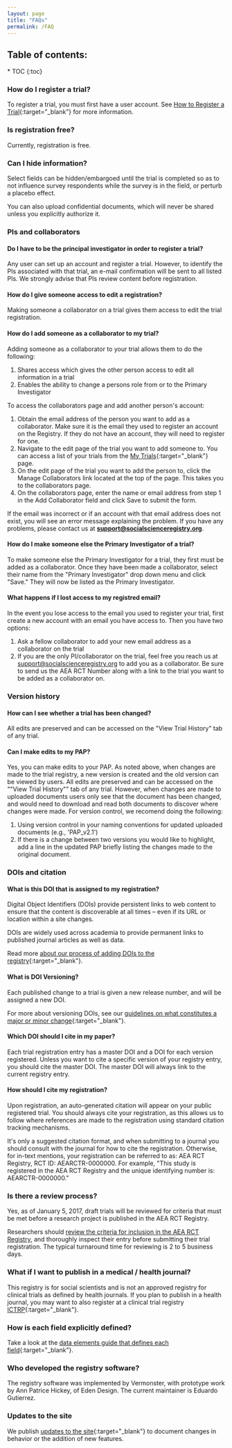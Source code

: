 ```yaml
---
layout: page
title: "FAQs"
permalink: /FAQ
---
```


<h2>Table of contents:</h2>
* TOC
{:toc}

### How do I register a trial?

To register a trial, you must first have a user account. See [How to Register a Trial](https://www.socialscienceregistry.org/site/instructions){:target="_blank"} for more information.

### Is registration free?
Currently, registration is free.

### Can I hide information?
Select fields can be hidden/embargoed until the trial is completed so as to not influence survey respondents while the survey is in the field, or perturb a placebo effect.

You can also upload confidential documents, which will never be shared unless you explicitly authorize it.

### PIs and collaborators 
#### Do I have to be the principal investigator in order to register a trial?
Any user can set up an account and register a trial. However, to identify the PIs associated with that trial, an e-mail confirmation will be sent to all listed PIs. We strongly advise that PIs review content before registration.

#### How do I give someone access to edit a registration?
Making someone a collaborator on a trial gives them access to edit the trial registration. 

#### How do I add someone as a collaborator to my trial?

Adding someone as a collaborator to your trial allows them to do the following:
1. Shares access which gives the other person access to edit all information in a trial
2. Enables the ability to change a persons role from or to the Primary Investigator

To access the collaborators page and add another person's account:

1. Obtain the email address of the person you want to add as a collaborator. Make sure it is the email they used to register an account on the Registry. If they do not have an account, they will need to register for one.
2. Navigate to the edit page of the trial you want to add someone to. You can access a list of your trials from the [My Trials](https://www.socialscienceregistry.org/trials){:target="_blank"} page.
3. On the edit page of the trial you want to add the person to, click the Manage Collaborators link located at the top of the page. This takes you to the collaborators page.
4. On the collaborators page, enter the name or email address from step 1 in the Add Collaborator field and click Save to submit the form.

If the email was incorrect or if an account with that email address does not exist, you will see an error message explaining the problem. If you have any problems, please contact us at **support@socialscienceregistry.org**.

#### How do I make someone else the Primary Investigator of a trial?
To make someone else the Primary Investigator for a trial, they first must be added as a collaborator. Once they have been made a collaborator, select their name from the "Primary Investigator" drop down menu and click "Save." They will now be listed as the Primary Investigator.

#### What happens if I lost access to my registred email?
In the event you lose access to the email you used to register your trial, first create a new account with an email you have access to. Then you have two options:

1. Ask a fellow collaborator to add your new email address as a collaborator on the trial
2. If you are the only PI/collaborator on the trial, feel free you reach us at support@socialscienceregistry.org to add you as a collaborator. Be sure to send us the AEA RCT Number along with a link to the trial you want to be added as a collaborator on.

### Version history
#### How can I see whether a trial has been changed?
All edits are preserved and can be accessed on the "View Trial History" tab of any trial.

#### Can I make edits to my PAP?
Yes, you can make edits to your PAP. As noted above, when changes are made to the trial registry, a new version is created and the old version can be viewed by users. All edits are preserved and can be accessed on the ""View Trial History"" tab of any trial. However, when changes are made to uploaded documents users only see that the document has been changed, and would need to download and read both documents to discover where changes were made. For version control, we recomend doing the following:

1. Using version control in your naming conventions for updated uploaded documents (e.g., 'PAP_v2.1')
2. If there is a change between two versions you would like to highlight, add a line in the updated PAP briefly listing the changes made to the original document.

### DOIs and citation
#### What is this DOI that is assigned to my registration?
Digital Object Identifiers (DOIs) provide persistent links to web content to ensure that the content is discoverable at all times – even if its URL or location within a site changes.

DOIs are widely used across academia to provide permanent links to published journal articles as well as data.

Read more [about our process of adding DOIs to the registry](https://www.povertyactionlab.org/blog/8-15-19/improving-research-transparency-through-easier-faster-access-studies-aea-rct-registry){:target="_blank"}.

#### What is DOI Versioning? 
Each published change to a trial is given a new release number, and will be assigned a new DOI.

For more about versioning DOIs, see our [guidelines on what constitutes a major or minor change](https://www.socialscienceregistry.org/site/version){:target="_blank"}.

#### Which DOI should I cite in my paper?
Each trial registration entry has a master DOI and a DOI for each version registered. Unless you want to cite a specific version of your registry entry, you should cite the master DOI. The master DOI will always link to the current registry entry.

#### How should I cite my registration?
Upon registration, an auto-generated citation will appear on your public registered trial. You should always cite your registration, as this allows us to follow where references are made to the registration using standard citation tracking mechanisms.

It's only a suggested citation format, and when submitting to a journal you should consult with the journal for how to cite the registration. Otherwise, for in-text mentions, your registration can be referred to as: AEA RCT Registry, RCT ID: AEARCTR-0000000. For example, "This study is registered in the AEA RCT Registry and the unique identifying number is: AEARCTR-0000000."

### Is there a review process?
Yes, as of January 5, 2017, draft trials will be reviewed for criteria that must be met before a research project is published in the AEA RCT Registry.

Researchers should [review the criteria for inclusion in the AEA RCT Registry](https://www.socialscienceregistry.org/site/instructions{:target="_blank"}), and thoroughly inspect their entry before submitting their trial registration. The typical turnaround time for reviewing is 2 to 5 business days.

### What if I want to publish in a medical / health journal?
This registry is for social scientists and is not an approved registry for clinical trials as defined by health journals. If you plan to publish in a health journal, you may want to also register at a clinical trial registry [ICTRP](https://www.who.int/clinical-trials-registry-platform){:target="_blank"}.

### How is each field explicitly defined?
Take a look at the [data elements guide that defines each field](https://www.socialscienceregistry.org/AEA_RCT_Registry_Data_Elements_Definitions.pdf){:target="_blank"}.

### Who developed the registry software?
The registry software was implemented by Vermonster, with prototype work by Ann Patrice Hickey, of Eden Design. The current maintainer is Eduardo Gutierrez.

### Updates to the site
We publish [updates to the site](https://www.socialscienceregistry.org/site/updates){:target="_blank"} to document changes in behavior or the addition of new features.
